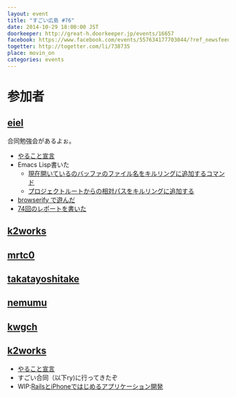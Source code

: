 ```yaml
---
layout: event
title: "すごい広島 #76"
date: 2014-10-29 18:00:00 JST
doorkeeper: http://great-h.doorkeeper.jp/events/16657
facebook: https://www.facebook.com/events/557634177703044/?ref_newsfeed_story_type=regular
togetter: http://togetter.com/li/738735
place: movin_on
categories: events
---
```


# 参加者


## [eiel](http://eiel.info/)

合同勉強会があるよぉ。

* [やること宣言](https://github.com/great-h/great-h.github.io/issues/1324)
* Emacs Lisp書いた
  * [現在開いているのバッファのファイル名をキルリングに追加するコマンド](https://gist.github.com/eiel/5d52839c596fdbaab058)
  * [プロジェクトルートからの相対パスをキルリングに追加する](https://gist.github.com/eiel/85b38a0ac1b1d6fa0693)
* [browserify で遊んだ](http://blog.eiel.info/blog/2014/10/30/browserify/)
* [74回のレポートを書いた](https://www.facebook.com/great.hiroshima/posts/471491112993539)


## [k2works](https://github.com/k2works)


## [mrtc0](http://twitter.com/mrtc0)


## [takatayoshitake](http://twitter.com/takatayoshitake)


## [nemumu](https://github.com/nemumu)


## [kwgch](https://github.com/kwgch)

## [k2works](https://github.com/k2works)

* [やること宣言](https://github.com/great-h/great-h.github.io/issues/1322)
* すごい合同（以下ry)に行ってきたぞ
* WIP:[RailsとiPhoneではじめるアプリケーション開発](https://github.com/k2works/rails_ios_appdev)
